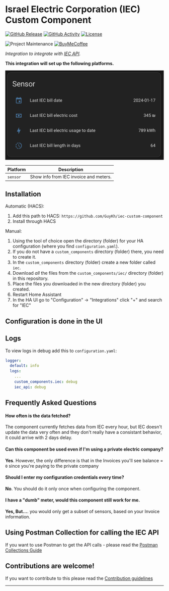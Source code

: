 # Israel Electric Corporation (IEC) Custom Component

[![GitHub Release][releases-shield]][releases]
[![GitHub Activity][commits-shield]][commits]
[![License][license-shield]](LICENSE)

![Project Maintenance][maintenance-shield]
[![BuyMeCoffee][buymecoffeebadge]][buymecoffee]


_Integration to integrate with [IEC API][iec]._

**This integration will set up the following platforms.**

![Example Image][exampleimg]


Platform | Description
-- | --
`sensor` | Show info from IEC invoice and meters.

## Installation

Automatic (HACS):
1. Add this path to HACS: `https://github.com/GuyKh/iec-custom-component`
2. Install through HACS

Manual:
1. Using the tool of choice open the directory (folder) for your HA configuration (where you find `configuration.yaml`).
1. If you do not have a `custom_components` directory (folder) there, you need to create it.
1. In the `custom_components` directory (folder) create a new folder called `iec`.
1. Download _all_ the files from the `custom_components/iec/` directory (folder) in this repository.
1. Place the files you downloaded in the new directory (folder) you created.
1. Restart Home Assistant
1. In the HA UI go to "Configuration" -> "Integrations" click "+" and search for "IEC"

## Configuration is done in the UI

## Logs
To view logs in debug add this to `configuration.yaml`:

```yaml
logger:
  default: info
  logs:
    ...
    custom_components.iec: debug
    iec_api: debug
```

<!---->

## Frequently Asked Questions

#### How often is the data fetched?
The component currently fetches data from IEC every hour, but IEC doesn't update the data very often and they don't really have a consistant behavior, it could arrive with 2 days delay.

#### Can this component be used even if I'm using a private electric company? 
**Yes**. However, the only difference is that in the Invoices you'll see balance = `0` since you're paying to the private company

#### Should I enter my configuration credentials every time?
**No**. You should do it only once when configuring the component.


#### I have a "dumb" meter, would this component still work for me.
**Yes, But...**. you would only get a subset of sensors, based on your Invoice information.

<!---->

## Using Postman Collection for calling the IEC API

If you want to use Postman to get the API calls - please read the [Postman Collections Guide](https://github.com/GuyKh/py-iec-api/blob/main/POSTMAN.md)

<!---->

## Contributions are welcome!

If you want to contribute to this please read the [Contribution guidelines](CONTRIBUTING.md)

***

[iec]: https://www.iec.co.il/home
[buymecoffee]: https://www.buymeacoffee.com/guykh
[buymecoffeebadge]: https://img.shields.io/badge/buy%20me%20a%20coffee-donate-yellow.svg?style=for-the-badge
[commits-shield]: https://img.shields.io/github/commit-activity/y/guykh/iec-custom-component.svg?style=for-the-badge
[commits]: https://github.com/guykh/iec-custom-component/commits/main
[exampleimg]: example.png
[license-shield]: https://img.shields.io/github/license/guykh/iec-custom-component.svg?style=for-the-badge
[maintenance-shield]: https://img.shields.io/badge/maintainer-Guy%20Khmelnitsky%20%40GuyKh-blue.svg?style=for-the-badge
[releases-shield]: https://img.shields.io/github/release/guykh/iec-custom-component.svg?style=for-the-badge
[releases]: https://github.com/guykh/iec-custom-component/releases
